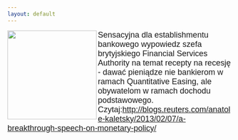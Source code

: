 ```yaml
---
layout: default
---
```

<img src="{{site.baseurl}}\articles\pictures\465.Adair_Turner.jpg" align=left width="200"><!--126-->
<p style="margin: 0px 0px 18px; font-size: 18px; font-family: Helvetica;">Sensacyjna dla establishmentu bankowego wypowiedz szefa brytyjskiego Financial Services Authority na temat recepty na recesję - dawać pieniądze nie bankierom w ramach Quantitative Easing, ale obywatelom w ramach dochodu podstawowego. Czytaj:<a href="http://blogs.reuters.com/anatole-kaletsky/2013/02/07/a-breakthrough-speech-on-monetary-policy/" title="Adair Turner " target="">http://blogs.reuters.com/anatole-kaletsky/2013/02/07/a-breakthrough-speech-on-monetary-policy/</a><br></p>